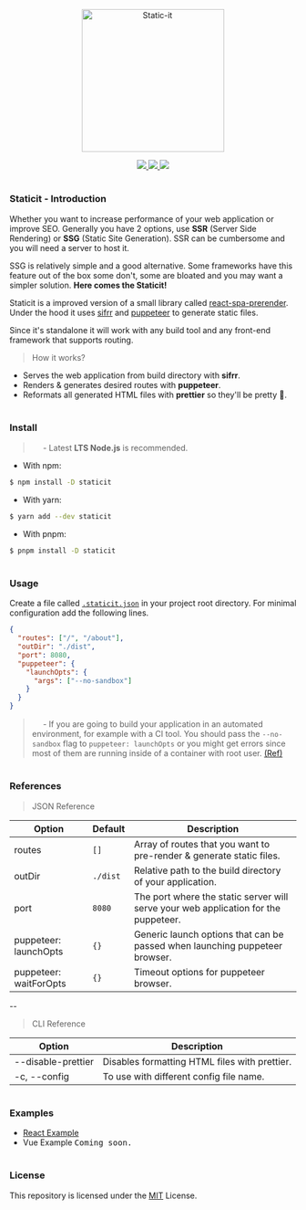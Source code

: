 <p align="center">
  <img src="https://storage.googleapis.com/engineerhub-static/staticit-transparent.png" alt="Static-it" height="250" width="auto" />
</p>
<p align="center">
  <a href="https://ci.engineerhub.app/TheEngineerhub/staticit" target="_blank">
    <img src="https://ci.engineerhub.app/api/badges/TheEngineerhub/staticit/status.svg" />
  </a>
  <a href="https://github.com/TheEngineerhub/staticit/issues" target="_blank">
    <img src="https://img.shields.io/github/issues/TheEngineerhub/staticit" />
  </a>
  <a href="https://github.com/TheEngineerhub/staticit/blob/main/LICENSE.md" target="_blank">
    <img src="https://img.shields.io/github/license/TheEngineerhub/staticit" />
  </a>
</p>

#

### Staticit - Introduction

Whether you want to increase performance of your web application or improve SEO. Generally you have 2 options, use **SSR** (Server Side Rendering) or **SSG** (Static Site Generation). SSR can be cumbersome and you will need a server to host it.

SSG is relatively simple and a good alternative. Some frameworks have this feature out of the box some don't, some are bloated and you may want a simpler solution. **Here comes the Staticit!**

Staticit is a improved version of a small library called [react-spa-prerender](https://github.com/sPavl0v/react-spa-prenderer). Under the hood it uses [sifrr](https://sifrr.github.io/sifrr/#/) and [puppeteer](https://github.com/puppeteer/puppeteer) to generate static files.

Since it's standalone it will work with any build tool and any front-end framework that supports routing.

> How it works?

- Serves the web application from build directory with **sifrr**.
- Renders & generates desired routes with **puppeteer**.
- Reformats all generated HTML files with **prettier** so they'll be pretty 🥰.

#

### Install

> <img src="https://storage.googleapis.com/engineerhub-static/exclamation-yellow.png" height="15" width="auto" /> - Latest **LTS Node.js** is recommended.

- With npm:

```sh
$ npm install -D staticit
```

- With yarn:

```sh
$ yarn add --dev staticit
```

- With pnpm:

```sh
$ pnpm install -D staticit
```

#

### Usage

Create a file called [`.staticit.json`](.staticit.json) in your project root directory. For minimal configuration add the following lines.

```json
{
  "routes": ["/", "/about"],
  "outDir": "./dist",
  "port": 8080,
  "puppeteer": {
    "launchOpts": {
      "args": ["--no-sandbox"]
    }
  }
}
```

> <img src="https://storage.googleapis.com/engineerhub-static/exclamation-yellow.png" height="15" width="auto" /> - If you are going to build your application in an automated environment, for example with a CI tool. You should pass the `--no-sandbox` flag to `puppeteer: launchOpts` or you might get errors since most of them are running inside of a container with root user. [(Ref)](https://github.com/puppeteer/puppeteer/blob/main/docs/troubleshooting.md#setting-up-chrome-linux-sandbox)

#

### References

> JSON Reference

| Option                 | Default  | Description                                                                         |
| ---------------------- | -------- | ----------------------------------------------------------------------------------- |
| routes                 | `[]`     | Array of routes that you want to pre-render & generate static files.                |
| outDir                 | `./dist` | Relative path to the build directory of your application.                           |
| port                   | `8080`   | The port where the static server will serve your web application for the puppeteer. |
| puppeteer: launchOpts  | `{}`     | Generic launch options that can be passed when launching puppeteer browser.         |
| puppeteer: waitForOpts | `{}`     | Timeout options for puppeteer browser.                                              |

--

> CLI Reference

| Option             | Description                                   |
| ------------------ | --------------------------------------------- |
| --disable-prettier | Disables formatting HTML files with prettier. |
| -c, --config       | To use with different config file name.       |

#

### Examples

- [React Example](https://github.com/TheEngineerhub/staticit/tree/main/examples/react)
- Vue Example <kbd>Coming soon.</kbd>

#

### License

This repository is licensed under the [MIT](LICENSE.md) License.
